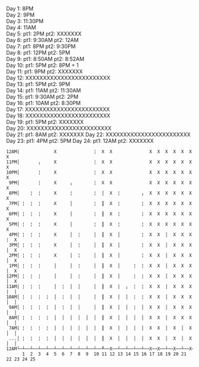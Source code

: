 Day  1: 8PM  
Day  2: 9PM  
Day  3: 11:30PM  
Day  4: 11AM  
Day  5: pt1:    2PM pt2: XXXXXXX  
Day  6: pt1: 9:30AM pt2:    12AM  
Day  7: pt1:    8PM pt2:  9:30PM  
Day  8: pt1:   12PM pt2:     5PM  
Day  9: pt1: 8:50AM pt2:  8:52AM  
Day 10: pt1:    5PM pt2:     8PM + 1  
Day 11: pt1:    9PM pt2: XXXXXXX  
Day 12: XXXXXXXXXXXXXXXXXXXXXXXX  
Day 13: pt1:    5PM pt2:     9PM  
Day 14: pt1:   11AM pt2: 11:30AM  
Day 15: pt1: 9:30AM pt2:     2PM  
Day 16: pt1:   10AM pt2:  8:30PM  
Day 17: XXXXXXXXXXXXXXXXXXXXXXXX  
Day 18: XXXXXXXXXXXXXXXXXXXXXXXX  
Day 19: pt1:    5PM pt2: XXXXXXX  
Day 20: XXXXXXXXXXXXXXXXXXXXXXXX  
Day 21: pt1:    8AM pt2: XXXXXXX
Day 22: XXXXXXXXXXXXXXXXXXXXXXXX
Day 23: pt1:    4PM pt2:     5PM
Day 24: pt1:   12AM pt2: XXXXXXX

``` chart
12AM|             X              ¦  X  X              X  X  X  X  X  X     X     
11PM│       ╷     X              ¦  X  X              X  X  X  X  X  X     X     
10PM│       ¦     X              ¦  X  X              X  X  X  X  X  X     X     
 9PM│       ¦     X     ╷        ¦  X  X              X  X  X  X  X  X     X     
 8PM│    ¦  ¦     X     ¦        ¦  │  X  ¦        ╷  X  X  X  X  X  X     X     
 7PM│ ¦  ¦  ¦     X     │        ¦  ║  X  ¦        ¦  X  X  X  X  X  X     X     
 6PM│ ¦  ¦  ¦     X     │        ¦  ║  X  ¦        ¦  X  X  X  X  X  X     X     
 5PM│ ¦  ¦  ¦     X     │        ¦  ║  X  ¦        ¦  X  X  X  X  X  X     X     
 4PM│ ¦  ¦  ¦     X     │  ¦     │  ║  X  │        ¦  X  X  │  X  X  X  ¦  X     
 3PM│ ¦  ¦  ¦     X     │  ¦     │  ║  X  │        ¦  X  X  │  X  X  X  │  X     
 2PM│ ¦  ¦  ¦     X     │  ¦     │  ║  X  │        ¦  X  X  │  X  X  X  │  X     
 1PM│ ¦  ¦  ¦     │     │  ¦     │  ║  X  │     ¦  ¦  X  X  │  X  X  X  │  X    
12PM│ ¦  ¦  ¦     │     │  ¦     │  ║  X  │     ¦  ¦  X  X  │  X  X  X  │  X     
11AM| ¦  ¦  ¦     │  ¦  │  │     │  ║  X  |  ╷  ¦  ¦  X  X  |  X  X  X  |  |     
10AM│ ¦  ¦  ¦  ¦  │  ¦  │  │     │  ║  X  │  │  ¦  ¦  X  X  │  X  X  X  │  │     
 9AM│ ¦  ¦  ¦  ¦  │  ¦  │  │     │  ║  X  │  │  ¦  │  X  X  │  X  X  X  │  │     
 8AM│ ¦  ¦  ¦  ¦  │  │  │  │  │  │  ║  X  │  │  │  │  X  X  │  X  X  X  │  │      
 7AM| ¦  ¦  ¦  ¦  │  │  │  │  │  │  ║  X  │  │  │  │  X  X  │  X  │  X  │  │     
 ...│ ¦  ¦  ¦  ¦  │  │  │  │  │  │  ║  X  │  │  │  │  X  X  │  X  │  X  │  │     
12AM└─┴──┴──┴──┴──┴──┴──┴──┴──┴──┴──╨──X──┴──┴──┴──┴──X──X──┴──X──┴──X──┴──┴─────
      1  2  3  4  5  6  7  8  9  10 11 12 13 14 15 16 17 18 19 20 21 22 23 24 25 
```
